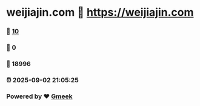 # weijiajin.com :link: https://weijiajin.com 
### :page_facing_up: [10](https://weijiajin.com/tag.html) 
### :speech_balloon: 0 
### :hibiscus: 18996 
### :alarm_clock: 2025-09-02 21:05:25 
### Powered by :heart: [Gmeek](https://github.com/Meekdai/Gmeek)
